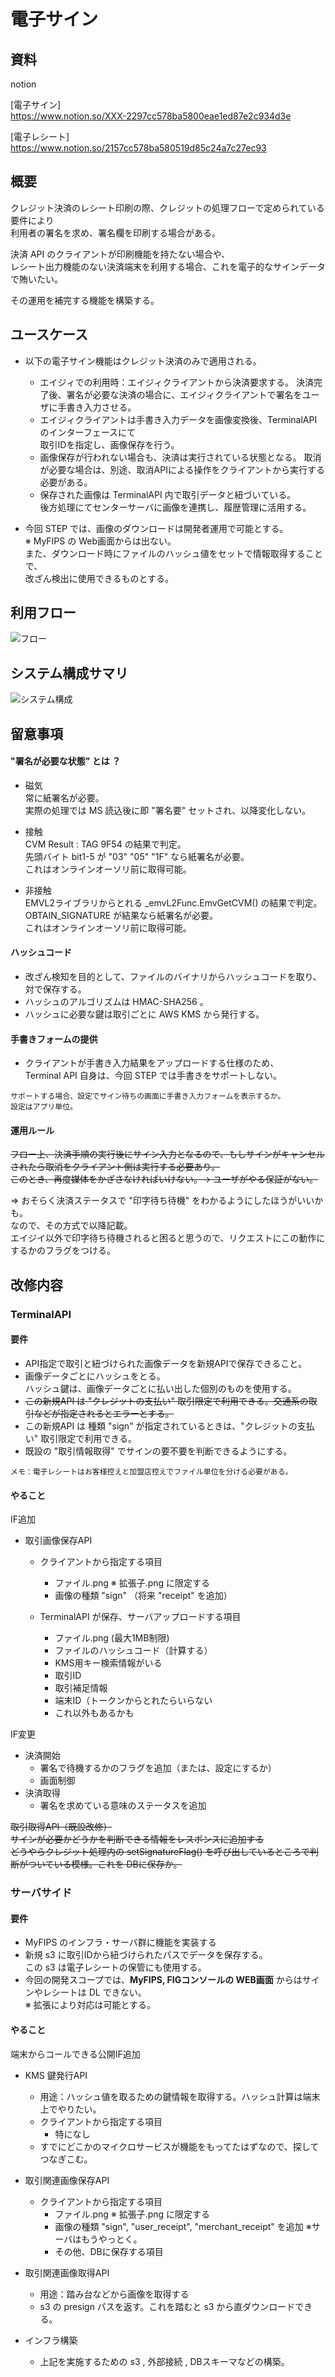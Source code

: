 # 電子サイン

## 資料

notion  

[電子サイン]  
https://www.notion.so/XXX-2297cc578ba5800eae1ed87e2c934d3e


[電子レシート]  
https://www.notion.so/2157cc578ba580519d85c24a7c27ec93

## 概要

クレジット決済のレシート印刷の際、クレジットの処理フローで定められている要件により  
利用者の署名を求め、署名欄を印刷する場合がある。  
  
決済 API のクライアントが印刷機能を持たない場合や、  
レシート出力機能のない決済端末を利用する場合、これを電子的なサインデータで賄いたい。

その運用を補完する機能を構築する。

## ユースケース

- 以下の電子サイン機能はクレジット決済のみで適用される。

  - エイジィでの利用時：エイジィクライアントから決済要求する。
    決済完了後、署名が必要な決済の場合に、エイジィクライアントで署名をユーザに手書き入力させる。  
  - エイジィクライアントは手書き入力データを画像変換後、TerminalAPI のインターフェースにて  
    取引IDを指定し、画像保存を行う。
  - 画像保存が行われない場合も、決済は実行されている状態となる。
    取消が必要な場合は、別途、取消APIによる操作をクライアントから実行する必要がある。
  - 保存された画像は TerminalAPI 内で取引データと紐づいている。  
    後方処理にてセンターサーバに画像を連携し、履歴管理に活用する。

- 今回 STEP では、画像のダウンロードは開発者運用で可能とする。  
  ※ MyFIPS の Web画面からは出ない。  
  また、ダウンロード時にファイルのハッシュ値をセットで情報取得することで、  
  改ざん検出に使用できるものとする。

## 利用フロー

![フロー](./img/flow.png)


## システム構成サマリ

![システム構成](./img/system.png)


## 留意事項

#### "署名が必要な状態" とは ？

- 磁気  
  常に紙署名が必要。  
  実際の処理では MS 読込後に即 "署名要" セットされ、以降変化しない。

- 接触  
  CVM Result : TAG 9F54 の結果で判定。  
  先頭バイト bit1-5 が "03" "05" "1F" なら紙署名が必要。  
  これはオンラインオーソリ前に取得可能。

- 非接触  
  EMVL2ライブラリからとれる _emvL2Func.EmvGetCVM() の結果で判定。  
  OBTAIN_SIGNATURE が結果なら紙署名が必要。  
  これはオンラインオーソリ前に取得可能。


#### ハッシュコード

- 改ざん検知を目的として、ファイルのバイナリからハッシュコードを取り、対で保存する。
- ハッシュのアルゴリズムは HMAC-SHA256 。
- ハッシュに必要な鍵は取引ごとに AWS KMS から発行する。

#### 手書きフォームの提供

- クライアントが手書き入力結果をアップロードする仕様のため、  
  Terminal API 自身は、今回 STEP では手書きをサポートしない。

```
サポートする場合、設定でサイン待ちの画面に手書き入力フォームを表示するか。
設定はアプリ単位。
```


#### 運用ルール

~~フロー上、決済手順の実行後にサイン入力となるので、もしサインがキャンセルされたら取消をクライアント側は実行する必要あり。~~  
~~このとき、再度媒体をかざさなければいけない。→ ユーザがやる保証がない。~~

⇒ おそらく決済ステータスで "印字待ち待機" をわかるようにしたほうがいいかも。  
   なので、その方式で以降記載。  
   エイジイ以外で印字待ち待機されると困ると思うので、リクエストにこの動作にするかのフラグをつける。

## 改修内容

### TerminalAPI 

#### 要件

- API指定で取引と紐づけられた画像データを新規APIで保存できること。
- 画像データごとにハッシュをとる。  
  ハッシュ鍵は、画像データごとに払い出した個別のものを使用する。
- ~~この新規API は "クレジットの支払い" 取引限定で利用できる。交通系の取引などが指定されるとエラーとする。~~
- この新規API は 種類 "sign" が指定されているときは、"クレジットの支払い" 取引限定で利用できる。
- 既設の "取引情報取得" でサインの要不要を判断できるようにする。

```
メモ：電子レシートはお客様控えと加盟店控えでファイル単位を分ける必要がある。
```

#### やること

IF追加
- 取引画像保存API  
  - クライアントから指定する項目
    - ファイル.png   ※ 拡張子.png に限定する  
    - 画像の種類 "sign"      （将来 "receipt" を追加）

  - TerminalAPI が保存、サーバアップロードする項目
    - ファイル.png (最大1MB制限)
    - ファイルのハッシュコード（計算する）
    - KMS用キー検索情報がいる
    - 取引ID
    - 取引補足情報
    - 端末ID（トークンからとれたらいらない
    - これ以外もあるかも

IF変更
 - 決済開始
   - 署名で待機するかのフラグを追加（または、設定にするか）
   - 画面制御
 - 決済取得
   - 署名を求めている意味のステータスを追加
 

~~取引取得API（既設改修）~~  
~~サインが必要かどうかを判断できる情報をレスポンスに追加する~~  
~~どうやらクレジット処理内の setSignatureFlag() を呼び出しているところで判断がついている模様。これを DBに保存か。~~  


### サーバサイド

#### 要件

- MyFIPS のインフラ・サーバ群に機能を実装する
- 新規 s3 に取引IDから紐づけられたパスでデータを保存する。  
  この s3 は電子レシートの保管にも使用する。
- 今回の開発スコープでは、**MyFIPS, FIGコンソールの WEB画面** からはサインやレシートは DL できない。   
  ※ 拡張により対応は可能とする。


#### やること

端末からコールできる公開IF追加

- KMS 鍵発行API
  - 用途：ハッシュ値を取るための鍵情報を取得する。ハッシュ計算は端末上でやりたい。
  - クライアントから指定する項目
    - 特になし
  - すでにどこかのマイクロサービスが機能をもってたはずなので、探してつなぎこむ。

- 取引関連画像保存API 
  - クライアントから指定する項目
    - ファイル.png   ※ 拡張子.png に限定する  
    - 画像の種類 "sign", "user_receipt", "merchant_receipt" を追加 ※サーバはもうやっとく。
    - その他、DBに保存する項目

- 取引関連画像取得API 
  - 用途：踏み台などから画像を取得する
  - s3 の presign パスを返す。これを踏むと s3 から直ダウンロードできる。

- インフラ構築
  - 上記を実施するための s3 , 外部接続 , DBスキーマなどの構築。
